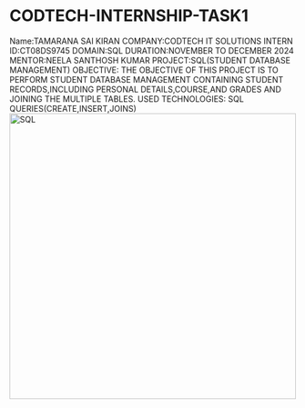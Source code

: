 # CODTECH-INTERNSHIP-TASK1
Name:TAMARANA SAI KIRAN
COMPANY:CODTECH IT SOLUTIONS
INTERN ID:CT08DS9745
DOMAIN:SQL
DURATION:NOVEMBER TO DECEMBER 2024
MENTOR:NEELA SANTHOSH KUMAR
PROJECT:SQL(STUDENT DATABASE MANAGEMENT)
OBJECTIVE:
THE OBJECTIVE OF THIS PROJECT IS TO PERFORM STUDENT DATABASE MANAGEMENT CONTAINING STUDENT RECORDS,INCLUDING PERSONAL DETAILS,COURSE,AND GRADES AND JOINING THE MULTIPLE TABLES.
USED TECHNOLOGIES:
SQL QUERIES(CREATE,INSERT,JOINS)
<img width="503" alt="SQL" src="https://github.com/user-attachments/assets/0e8d7f46-8ae8-41a2-9523-39247f9ff134">




